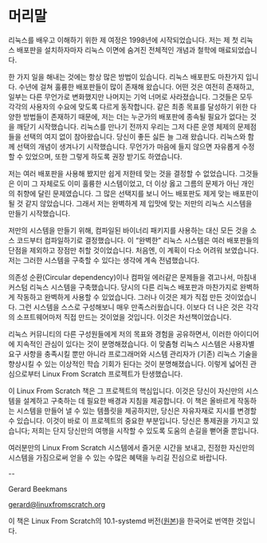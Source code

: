 # 머리말

리눅스를 배우고 이해하기 위한 제 여정은 1998년에 시작되었습니다. 저는 제 첫 리눅스 배포판을 설치하자마자 리눅스 이면에 숨겨진 전체적인 개념과 철학에 매료되었습니다.


한 가지 일을 해내는 것에는 항상 많은 방법이 있습니다. 리눅스 배포판도 마찬가지 입니다. 수년에 걸쳐 훌륭한 배포판들이 많이 존재해 왔습니다. 어떤 것은 여전히 존재하고, 일부는 다른 무언가로 변화했지만 나머지는 기억 너머로 사라졌습니다. 그것들은 모두 각각의 사용자의 수요에 맞도록 다르게 동작합니다. 같은 최종 목표를 달성하기 위한 다양한 방법들이 존재하기 때문에, 저는 더는 누군가의 배포판에 종속될 필요가 없다는 것을 깨닫기 시작했습니다. 리눅스를 만나기 전까지 우리는 그저 다른 운영 체제의 문제점들을 선택의 여지 없이 참아왔습니다. 당신이 좋든 싫든 늘 그래 왔습니다. 리눅스와 함께 선택의 개념이 생겨나기 시작했습니다. 무언가가 마음에 들지 않으면 자유롭게 수정할 수 있었으며, 또한 그렇게 하도록 권장 받기도 하였습니다.


저는 여러 배포판을 사용해 봤지만 쉽게 저한테 맞는 것을 결정할 수 없었습니다. 그것들은 이미 그 자체로도 이미 훌륭한 시스템이었고, 더 이상 옳고 그름의 문제가 아닌 개인의 취향에 달린 문제였습니다. 그 많은 선택지를 보니 어느 배포판도 제게 맞는 배포판이 될 것 같지 않았습니다. 그래서 저는 완벽하게 제 입맛에 맞는 저만의 리눅스 시스템을 만들기 시작했습니다.


저만의 시스템을 만들기 위해, 컴파일된 바이너리 패키지를 사용하는 대신 모든 것을 소스 코드부터 컴파일하기로 결정했습니다. 이 “완벽한” 리눅스 시스템은 여러 배포판들의 단점을 제외하고 장점만 취할 것이었습니다. 처음엔, 이 계획이 다소 어려워 보였습니다. 저는 그러한 시스템을 구축할 수 있다는 생각에 계속 전념했습니다.


의존성 순환(Circular dependency)이나 컴파일 에러같은 문제들을 겪고나서, 마침내 커스텀 리눅스 시스템을 구축했습니다. 당시의 다른 리눅스 배포판과 마찬가지로 완벽하게 작동하고 완벽하게 사용할 수 있었습니다. 그러나 이것은 제가 직접 만든 것이었습니다. 그런 시스템을 스스로 구성해보니 매우 만족스러웠습니다. 이보다 더 나은 것은 각각의 소프트웨어마저 직접 만드는 것이었을 것입니다. 이것은 차선책이었습니다.


리눅스 커뮤니티의 다른 구성원들에게 저의 목표와 경험을 공유하면서, 이러한 아이디어에 지속적인 관심이 있다는 것이 분명해졌습니다. 이 맞춤형 리눅스 시스템은 사용자별 요구 사항을 충족시킬 뿐만 아니라 프로그래머와 시스템 관리자가 (기존) 리눅스 기술을 향상시킬 수 있는 이상적인 학습 기회가 된다는 것이 분명해졌습니다. 이렇게 넓어진 관심으로부터 Linux From Scratch 프로젝트가 탄생했습니다.


이 Linux From Scratch 책은 그 프로젝트의 핵심입니다. 이것은 당신이 자신만의 시스템을 설계하고 구축하는 데 필요한 배경과 지침을 제공합니다. 이 책은 올바르게 작동하는 시스템을 만들어 낼 수 있는 템플릿을 제공하지만, 당신은 자유자재로 지시를 변경할 수 있습니다. 이것이 바로 이 프로젝트의 중요한 부분입니다. 당신은 통제권을 가지고 있습니다; 저희는 단지 당신만의 여행을 시작할 수 있도록 도움의 손길을 뻗어줄 뿐입니다.


여러분만의 Linux From Scratch 시스템에서 즐거운 시간을 보내고, 진정한 자신만의 시스템을 가짐으로써 얻을 수 있는 수많은 혜택을 누리길 진심으로 바랍니다.

--

Gerard Beekmans

gerard@linuxfromscratch.org

이 책은 Linux From Scratch의 10.1-systemd 버전([원본](https://www.linuxfromscratch.org/view/10.1-systemd))을 한국어로 번역한 것입니다. 
